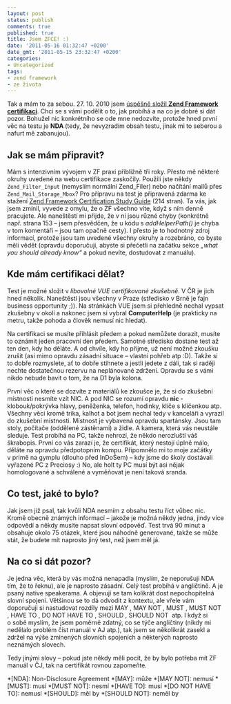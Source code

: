 ```yaml
---
layout: post
status: publish
comments: true
published: true
title: Jsem ZFCE! :)
date: '2011-05-16 01:32:47 +0200'
date_gmt: '2011-05-15 23:32:47 +0200'
categories:
- Uncategorized
tags:
- zend framework
- ze života
---
```


Tak a mám to za sebou. 27. 10. 2010 jsem <a href="http://www.zend.com/en/yellow-pages#show-ClientCandidateID=ZEND015517" target="_blank">úspěšně složil <strong>Zend Framework certifikaci</strong></a>. Chci se s vámi podělit o to, jak probíhá a na co je dobré si dát pozor. Bohužel nic konkrétního se ode mne nedozvíte, protože hned první věc na testu je <strong>NDA </strong>(tedy, že nevyzradím obsah testu, jinak mi to seberou a nafurt mě zabanujou).

## Jak se mám připravit?

Mám s intenzivním vývojem v ZF praxi přibližně tři roky. Přesto mě některé okruhy uvedené na webu certifikace zaskočily. Použili jste někdy `Zend_Filter_Input` (nemyslím normální Zend_Filer) nebo načítání mailů přes `Zend_Mail_Storage_Mbox`? Pro přípravu na test je připravená zdarma ke stažení <a href="http://downloads.zend.com/framework/generic/ZFC_Study_Guide_v1.pdf" target="_blank">Zend Framework Certification Study Guide</a> (214 stran). Ta vás, jak jsem zmínil, vyvede z omylu, že o ZF všechno víte, když s ním denně pracujete. Ale naneštěstí mi přijde, že v ní jsou různé chyby (konkrétně např. strana 153 – jsem přesvědčen, že u kódu s <em>addHelperPath()</em> je chyba v tom komentáři – jsou tam opačně cesty). I přesto je to hodnotný zdroj informací, protože jsou tam uvedené všechny okruhy a rozebráno, co byste měli vědět (opravdu doporučuji, abyste si přečetli na začátku sekce<em> „what you should already know“ </em>a pokud nevíte, dostudovat z manuálu).

## Kde mám certifikaci dělat?

Test je možné složit v <em>libovolné VUE certifikované zkušebně</em>. V ČR je jich hned několik. Naneštěstí jsou všechny v Praze (středisko v Brně je fajn business opportunity ;)). Na stránkách VUE jsem si přehledně nechal vypsat zkušebny v okolí a nakonec jsem si vybral <strong>ComputerHelp </strong>(je prakticky na metru, takže pohoda a člověk nemusí nic hledat).


Na certifikaci se musíte přihlásit předem a pokud nemůžete dorazit, musíte to oznámit jeden pracovní den předem. Samotné středisko dostane test až ten den, kdy ho děláte. A od chvíle, kdy ho přijme, už není možné zkoušku zrušit (asi mimo opravdu zásadní situace – vlastní pohřeb atp :D). Takže si to dobře rozmyslete, ať to dobře stihnete a jestli jedete z dáli, tak si raději nechte dostatečnou rezervu na neplánované zdržení. Opravdu se s vámi nikdo nebude bavit o tom, že na D1 byla kolona.


První věc o které se dozvíte z materiálů ke zkoušce je, že si do zkušební místnosti nesmíte vzít NIC. A pod NIC se rozumí opravdu <strong>nic </strong>- klobouk/pokrývka hlavy, peněženka, telefon, hodinky, klíče s klíčenkou atp. Všechny věci kromě trika, kalhot a bot jsem nechal tedy v kanceláři a vyrazil do zkušební místnosti. Místnost je vybavená opravdu spartánsky. Jsou tam stoly, počítače (oddělené zástěnami) a židle. A kamera, která vás neustále sleduje. Test probíhá na PC, takže nehrozí, že někdo nerozluští váš škrabopis. První co vás zarazí je, že certifikát, který nestojí úplně málo, děláte na opravdu předpotopním kompu. Připomnělo mi to moje začátky v primě na gymplu (dlouho před InDoŠem) – kdy jsme do školy dostávali vyřazené PC z Preciosy :) No, ale holt ty PC musí být asi nějak homologované a schválené a vyměňovat je není taková sranda.

## Co test, jaké to bylo?

Jak jsem již psal, tak kvůli NDA nesmím z obsahu testu říct vůbec nic. Kromě obecně známých informací – jakože je možná někdy jedna, jindy více odpovědí a někdy musíte napsat slovní odpověď. Test trvá 90 minut a obsahuje okolo 75 otázek, které jsou náhodně generované, takže se může stát, že budete mít naprosto jiný test, než jsem měl já.

## Na co si dát pozor?

Je jedna věc, která by vás možná nenapadla (myslím, že neporušuji NDA tím, že to řeknu), ale je naprosto zásadní. Celý test probíhá v angličtině. A je psaný native speakerama. A objevují se tam kolikrát dost nepochopitelná slovní spojení. Většinou se to dá odvodit z kontextu, ale vřele vám doporučuji si nastudovat rozdíly mezi MAY , MAY NOT , MUST , MUST NOT , HAVE TO , DO NOT HAVE TO , SHOULD , SHOULD NOT   atp. I když si o sobě myslím, že jsem poměrně zdatný, co se týče angličtiny (nikdy mi nedělalo problém číst manuál v AJ atp.), tak jsem se několikrát zasekl a zdržel na výše zmínených slovních spojeních a některých naprosto neznámých slovech.


Tedy jinými slovy – pokud jste někdy měli pocit, že by bylo potřeba mít ZF manuál v ČJ, tak na certifikát rovnou zapomeňte.

*[NDA]: Non-Disclosure Agreement
*[MAY]: může
*[MAY NOT]: nemusí
*[MUST]: musí
*[MUST NOT]: nesmí
*[HAVE TO]: musí
*[DO NOT HAVE TO]: nemusí
*[SHOULD]: měl by
*[SHOULD NOT]: neměl by
